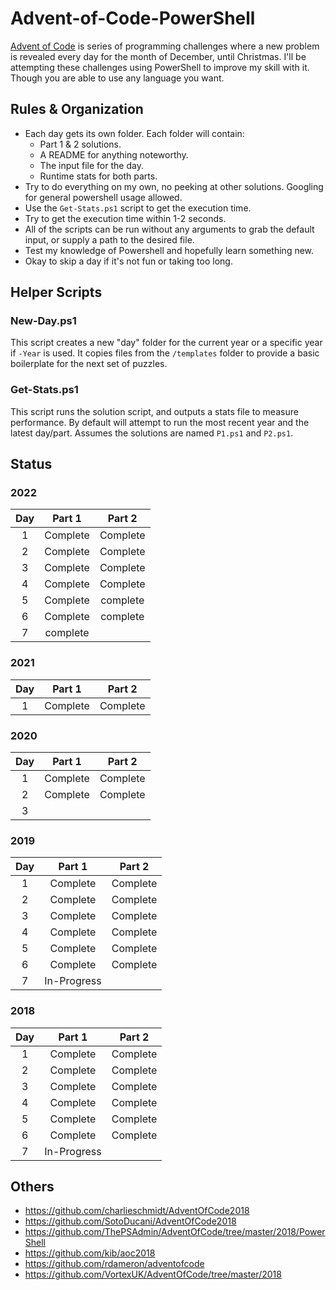 # Advent-of-Code-PowerShell

[Advent of Code](https://adventofcode.com/) is series of programming challenges where a new problem is revealed every day for the month of December, until Christmas. I'll be attempting these challenges using PowerShell to improve my skill with it. Though you are able to use any language you want.

## Rules & Organization

* Each day gets its own folder. Each folder will contain:
  * Part 1 & 2 solutions.
  * A README for anything noteworthy.
  * The input file for the day.
  * Runtime stats for both parts.
* Try to do everything on my own, no peeking at other solutions. Googling for general powershell usage allowed.
* Use the `Get-Stats.ps1` script to get the execution time.
* Try to get the execution time within 1-2 seconds.
* All of the scripts can be run without any arguments to grab the default input, or supply a path to the desired file.
* Test my knowledge of Powershell and hopefully learn something new.
* Okay to skip a day if it's not fun or taking too long.

## Helper Scripts

### New-Day.ps1

This script creates a new "day" folder for the current year or a specific year if `-Year` is used. It copies files from the `/templates` folder to provide a basic boilerplate for the next set of puzzles.

### Get-Stats.ps1

This script runs the solution script, and outputs a stats file to measure performance. By default will attempt to run the most recent year and the latest day/part. Assumes the solutions are named `P1.ps1` and `P2.ps1`.

## Status

### 2022

|  Day  |  Part 1  |  Part 2  |
| :---: | :------: | :------: |
|   1   | Complete | Complete |
|   2   | Complete | Complete |
|   3   | Complete | Complete |
|   4   | Complete | Complete |
|   5   | Complete | complete |
|   6   | Complete | complete |
|   7   | complete |          |

### 2021

|  Day  |  Part 1  |  Part 2  |
| :---: | :------: | :------: |
|   1   | Complete | Complete |

### 2020

|  Day  |  Part 1  |  Part 2  |
| :---: | :------: | :------: |
|   1   | Complete | Complete |
|   2   | Complete | Complete |
|   3   |          |          |

### 2019

|  Day  |   Part 1    |  Part 2  |
| :---: | :---------: | :------: |
|   1   |  Complete   | Complete |
|   2   |  Complete   | Complete |
|   3   |  Complete   | Complete |
|   4   |  Complete   | Complete |
|   5   |  Complete   | Complete |
|   6   |  Complete   | Complete |
|   7   | In-Progress |          |

### 2018

|  Day  |   Part 1    |  Part 2  |
| :---: | :---------: | :------: |
|   1   |  Complete   | Complete |
|   2   |  Complete   | Complete |
|   3   |  Complete   | Complete |
|   4   |  Complete   | Complete |
|   5   |  Complete   | Complete |
|   6   |  Complete   | Complete |
|   7   | In-Progress |          |

## Others

* https://github.com/charlieschmidt/AdventOfCode2018
* https://github.com/SotoDucani/AdventOfCode2018
* https://github.com/ThePSAdmin/AdventOfCode/tree/master/2018/PowerShell
* https://github.com/kib/aoc2018
* https://github.com/rdameron/adventofcode
* https://github.com/VortexUK/AdventOfCode/tree/master/2018
